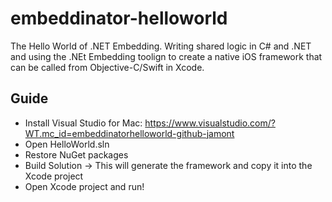 # embeddinator-helloworld
The Hello World of .NET Embedding. Writing shared logic in C# and .NET and using the .NEt Embedding toolign to create a native iOS framework that can be called from Objective-C/Swift in Xcode.

## Guide
* Install Visual Studio for Mac: https://www.visualstudio.com/?WT.mc_id=embeddinatorhelloworld-github-jamont
* Open HelloWorld.sln
* Restore NuGet packages
* Build Solution -> This will generate the framework and copy it into the Xcode project
* Open Xcode project and run!
